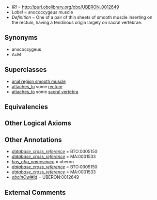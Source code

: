  * *IRI* = http://purl.obolibrary.org/obo/UBERON_0012649
 * *Label* = anococcygeus muscle
 * *Definition* = One of a pair of thin sheets of smooth muscle inserting on the rectum, having a tendinous origin largely on sacral vertebrae.

## Synonyms

 * anococcygeus
 * AcM

## Superclasses

 * [anal region smooth muscle](../../UBERON/31/UBERON_0004231.md)
 * [attaches_to](../../RO/71/RO_0002371.md) some [rectum](../../UBERON/52/UBERON_0001052.md)
 * [attaches_to](../../RO/71/RO_0002371.md) some [sacral vertebra](../../UBERON/94/UBERON_0001094.md)

## Equivalencies


## Other Logical Axioms


## Other Annotations

 * *[database_cross_reference](../../ef/oboInOwl#hasDbXref.md)* = BTO:0005150
 * *[database_cross_reference](../../ef/oboInOwl#hasDbXref.md)* = MA:0001533
 * *[has_obo_namespace](../../ce/oboInOwl#hasOBONamespace.md)* = uberon
 * *[database_cross_reference](../../ef/oboInOwl#hasDbXref.md)* = BTO:0005150
 * *[database_cross_reference](../../ef/oboInOwl#hasDbXref.md)* = MA:0001533
 * *[oboInOwl#id](../../id/oboInOwl#id.md)* = UBERON:0012649

## External Comments

